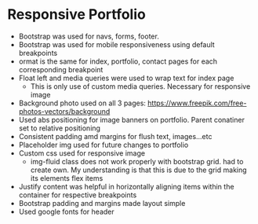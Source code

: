 # Responsive Portfolio

* Bootstrap was used for navs, forms, footer.
* Bootstrap was used for mobile responsiveness using default breakpoints
* ormat is the same for index, portfolio, contact pages for each corresponding breakpoint
* Float left and media queries were used to wrap text for index page
   * This is only use of custom media queries. Necessary for responsive image
* Background photo used on all 3 pages: https://www.freepik.com/free-photos-vectors/background
* Used abs positioning for image banners on portfolio. Parent conatiner set to relative positioning
* Consistent padding amd margins for flush text, images...etc
* Placeholder img used for future changes to portfolio
* Custom css used for responsive image
   * img-fluid class does not work properly with bootstrap grid. had to create own. My understanding
   is that this is due to the grid making its elements flex items
* Justify content was helpful in horizontally aligning items within the container for respective breakpoints
* Bootstrap padding and margins made layout simple
* Used google fonts for header 



